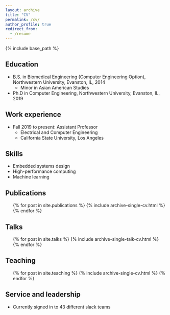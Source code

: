 ```yaml
---
layout: archive
title: "CV"
permalink: /cv/
author_profile: true
redirect_from:
  - /resume
---
```


{% include base_path %}

## Education

* B.S. in Biomedical Engineering (Computer Engineering Option), Northwestern University, Evanston, IL, 2014
  * Minor in Asian American Studies
* Ph.D in Computer Engineering, Northwestern University, Evanston, IL, 2019

## Work experience

* Fall 2019 to present: Assistant Professor
  * Electrical and Computer Engineering
  * California State University, Los Angeles
  
## Skills

* Embedded systems design
* High-performance computing
* Machine learning

## Publications

  <ul>{% for post in site.publications %}
    {% include archive-single-cv.html %}
  {% endfor %}</ul>
  
## Talks

  <ul>{% for post in site.talks %}
    {% include archive-single-talk-cv.html %}
  {% endfor %}</ul>
  
## Teaching

  <ul>{% for post in site.teaching %}
    {% include archive-single-cv.html %}
  {% endfor %}</ul>
  
## Service and leadership

* Currently signed in to 43 different slack teams
